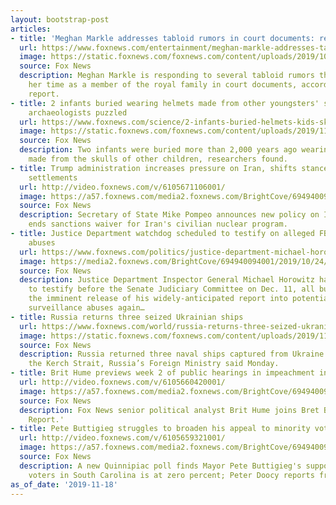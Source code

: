 ```yaml
---
layout: bootstrap-post
articles:
- title: 'Meghan Markle addresses tabloid rumors in court documents: report'
  url: https://www.foxnews.com/entertainment/meghan-markle-addresses-tabloid-rumors-court-documents-report
  image: https://static.foxnews.com/foxnews.com/content/uploads/2019/10/meghan-markle-getty.jpg
  source: Fox News
  description: Meghan Markle is responding to several tabloid rumors that have plagued
    her time as a member of the royal family in court documents, according to a new
    report.
- title: 2 infants buried wearing helmets made from other youngsters' skulls have
    archaeologists puzzled
  url: https://www.foxnews.com/science/2-infants-buried-helmets-kids-skulls-archaeologists-puzzled
  image: https://static.foxnews.com/foxnews.com/content/uploads/2019/11/infants-helmets-IMAGE-.jpg
  source: Fox News
  description: Two infants were buried more than 2,000 years ago wearing strange "helmets"
    made from the skulls of other children, researchers found.
- title: Trump administration increases pressure on Iran, shifts stance on Israeli
    settlements
  url: http://video.foxnews.com/v/6105671106001/
  image: https://a57.foxnews.com/media2.foxnews.com/BrightCove/694940094001/2019/11/18/640/360/694940094001_6105669083001_6105671106001-vs.jpg
  source: Fox News
  description: Secretary of State Mike Pompeo announces new policy on Israeli settlements,
    ends sanctions waiver for Iran's civilian nuclear program.
- title: Justice Department watchdog scheduled to testify on alleged FBI, DOJ surveillance
    abuses
  url: https://www.foxnews.com/politics/justice-department-michael-horowitz-inspector-general-senate-testify-lindsey-graham
  image: https://media2.foxnews.com/BrightCove/694940094001/2019/10/24/694940094001_6097484675001_6097489186001-vs.jpg
  source: Fox News
  description: Justice Department Inspector General Michael Horowitz has been scheduled
    to testify before the Senate Judiciary Committee on Dec. 11, all but confirming
    the imminent release of his widely-anticipated report into potential FBI and DOJ
    surveillance abuses again…
- title: Russia returns three seized Ukrainian ships
  url: https://www.foxnews.com/world/russia-returns-three-seized-ukranian-ships
  image: https://static.foxnews.com/foxnews.com/content/uploads/2019/11/russia-returns-ships-3.jpg
  source: Fox News
  description: Russia returned three naval ships captured from Ukraine last year in
    the Kerch Strait, Russia’s Foreign Ministry said Monday.
- title: Brit Hume previews week 2 of public hearings in impeachment inquiry
  url: http://video.foxnews.com/v/6105660420001/
  image: https://a57.foxnews.com/media2.foxnews.com/BrightCove/694940094001/2019/11/18/640/360/694940094001_6105662132001_6105660420001-vs.jpg
  source: Fox News
  description: Fox News senior political analyst Brit Hume joins Bret Baier on 'Special
    Report.'
- title: Pete Buttigieg struggles to broaden his appeal to minority voters
  url: http://video.foxnews.com/v/6105659321001/
  image: https://a57.foxnews.com/media2.foxnews.com/BrightCove/694940094001/2019/11/18/640/360/694940094001_6105653779001_6105659321001-vs.jpg
  source: Fox News
  description: A new Quinnipiac poll finds Mayor Pete Buttigieg's support among black
    voters in South Carolina is at zero percent; Peter Doocy reports from Atlanta.
as_of_date: '2019-11-18'
---
```


